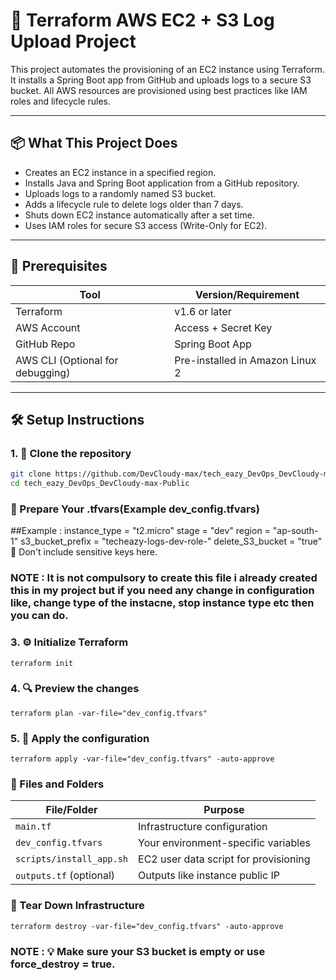 # 🚀 Terraform AWS EC2 + S3 Log Upload Project

This project automates the provisioning of an EC2 instance using Terraform. It installs a Spring Boot app from GitHub and uploads logs to a secure S3 bucket. All AWS resources are provisioned using best practices like IAM roles and lifecycle rules.

---

## 📦 What This Project Does

- Creates an EC2 instance in a specified region.
- Installs Java and Spring Boot application from a GitHub repository.
- Uploads logs to a randomly named S3 bucket.
- Adds a lifecycle rule to delete logs older than 7 days.
- Shuts down EC2 instance automatically after a set time.
- Uses IAM roles for secure S3 access (Write-Only for EC2).

---

## 🔧 Prerequisites

| Tool             | Version/Requirement |
|------------------|---------------------|
| Terraform        | v1.6 or later       |
| AWS Account      | Access + Secret Key |
| GitHub Repo      | Spring Boot App     |
| AWS CLI (Optional for debugging) | Pre-installed in Amazon Linux 2 |

---

## 🛠️ Setup Instructions

### 1. 📁 Clone the repository

```bash
git clone https://github.com/DevCloudy-max/tech_eazy_DevOps_DevCloudy-max-Public.git
cd tech_eazy_DevOps_DevCloudy-max-Public
```

### 🧪 Prepare Your .tfvars(Example dev_config.tfvars)

##Example :
 instance_type    = "t2.micro"
 stage            = "dev"
 region           = "ap-south-1"
 s3_bucket_prefix = "techeazy-logs-dev-role-"
 delete_S3_bucket = "true"
🔐 Don't include sensitive keys here.
### NOTE : It is not compulsory to create this file i already created this in my project but if you need any change in configuration like, change type of the instacne, stop instance type etc then you can do.



### 3. ⚙️ Initialize Terraform

```
terraform init
```

### 4. 🔍 Preview the changes

```
terraform plan -var-file="dev_config.tfvars"
```

### 5. 🚀 Apply the configuration

```
terraform apply -var-file="dev_config.tfvars" -auto-approve
```

### 📂 Files and Folders

| File/Folder              | Purpose                               |
| ------------------------ | ------------------------------------- |
| `main.tf`                | Infrastructure configuration          |
| `dev_config.tfvars`      | Your environment-specific variables   |
| `scripts/install_app.sh` | EC2 user data script for provisioning |
| `outputs.tf` (optional)  | Outputs like instance public IP       |


### 🛑 Tear Down Infrastructure
```
terraform destroy -var-file="dev_config.tfvars" -auto-approve
```
### NOTE : 💡 Make sure your S3 bucket is empty or use force_destroy = true.












